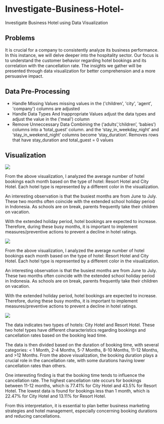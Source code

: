 # Investigate-Business-Hotel-
Investigate Business Hotel using Data Visualization

## Problems
It is crucial for a company to consistently analyze its business performance. In this instance, we will delve deeper into the hospitality sector. Our focus is to understand the customer behavior regarding hotel bookings and its correlation with the cancellation rate. The insights we gather will be presented through data visualization for better comprehension and a more persuasive impact.

## Data Pre-Processing
- Handle Missing Values
missing values in the ('children', 'city', 'agent', 'company') columns are adjusted
- Handle Data Types And Inappropriate Values
adjust the data types and adjust the value in the ('meal') column
- Remove Unneccessary Data
Combining the (‘adults’,‘children’, ‘babies’) columns into a ‘total_guest’ column. and the ‘stay_in_weekday_night’ and ‘stay_in_weekend_night’ columns become ‘stay_duration’. Removes rows that have stay_duration and total_guest = 0 values

## Visualization
**![](https://lh7-us.googleusercontent.com/L_EdioppIArCpVpBiIM10JIve6rdkqflY7MIiMdUVi4QTM9K0BSKSEghyjFJu4vNad8RfCrGJfoMZAKth9IHRslEZraBg1q5j4jAW1-2tcQO4ZNQQ7icTrxygj52GMukYPkEWB_8Y8VU-tg=s2048)**

From the above visualization, I analyzed the average number of hotel bookings each month based on the type of hotel: Resort Hotel and City Hotel. Each hotel type is represented by a different color in the visualization.

An interesting observation is that the busiest months are from June to July. These two months often coincide with the extended school holiday period in Indonesia. As schools are on break, parents frequently take their children on vacation.

With the extended holiday period, hotel bookings are expected to increase. Therefore, during these busy months, it is important to implement measures/preventive actions to prevent a decline in hotel ratings.

**![](https://lh7-us.googleusercontent.com/jaXR0BmDqhFrJhxBydK7-w31ZxkhuUVTdb9TcUaDcNce_Kyv5SbAtUBovf0njEqVQNjXrY49wC5XX6l3pyDkj5b0-Pxd__9zsVBM4EiHzZ7Kjb7xHROiU8sZ_OSV-t5F0LAldZbaIAlAF3k=s2048)**

From the above visualization, I analyzed the average number of hotel bookings each month based on the type of hotel: Resort Hotel and City Hotel. Each hotel type is represented by a different color in the visualization.

An interesting observation is that the busiest months are from June to July. These two months often coincide with the extended school holiday period in Indonesia. As schools are on break, parents frequently take their children on vacation.

With the extended holiday period, hotel bookings are expected to increase. Therefore, during these busy months, it is important to implement measures/preventive actions to prevent a decline in hotel ratings.

**![](https://lh7-us.googleusercontent.com/CrqCdoYNHX-tey7u2HapwNachLxiNrLRdfZ2TPIW8085pq-HrtYVXe7HSHreLkg0WEUqq3UjZEmxSai0dw0Yd8tAOe7jx8aaW-j_aWPHJFYFWHfM94gpmb4Lyx53WKnHSgjnDbZfzaYIZlo=s2048)**

The data indicates two types of hotels: City Hotel and Resort Hotel. These two hotel types have different characteristics regarding bookings and cancellation rates based on the booking lead time.

The data is then divided based on the duration of booking time, with several categories: < 1 Month, 2-4 Months, 5-7 Months, 8-10 Months, 11-12 Months, and >12 Months. From the above visualization, the booking duration plays a crucial role in the cancellation rate, with some durations having lower cancellation rates than others.

One interesting finding is that the booking time tends to influence the cancellation rate. The highest cancellation rate occurs for bookings between 11-12 months, which is 77.41% for City Hotel and 43.5% for Resort Hotel. The lowest data is found for bookings less than 1 month, which is 22.47% for City Hotel and 13.11% for Resort Hotel.

From this interpretation, it is essential to plan better business marketing strategies and hotel management, especially concerning booking durations and reducing cancellations.
